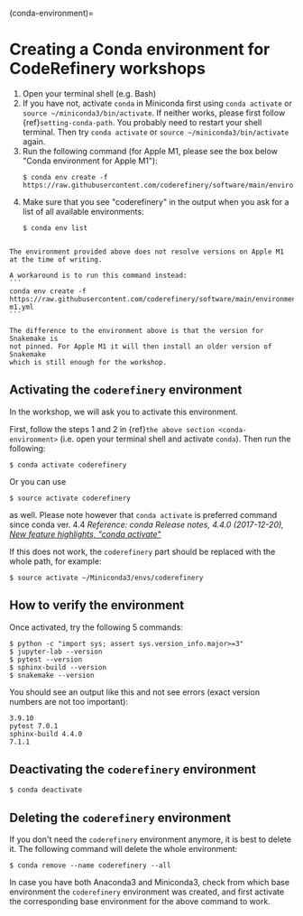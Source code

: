 (conda-environment)=

# Creating a Conda environment for CodeRefinery workshops

1. Open your terminal shell (e.g. Bash)
2. If you have not, activate `conda` in Miniconda first using `conda activate` or `source ~/miniconda3/bin/activate`. If neither 
   works, please first follow {ref}`setting-conda-path`. You probably
   need to restart your shell terminal. Then try `conda activate` or `source ~/miniconda3/bin/activate` again.
3. Run the following command (for Apple M1, please see the box below "Conda environment for Apple M1"):
   ```console
   $ conda env create -f https://raw.githubusercontent.com/coderefinery/software/main/environment.yml
   ```
4. Make sure that you see "coderefinery" in the output when you ask for a list of all available environments:
   ```console
   $ conda env list
   ```

````{prereq} Conda environment for Apple M1

The environment provided above does not resolve versions on Apple M1 at the time of writing.

A workaround is to run this command instead:
```
conda env create -f https://raw.githubusercontent.com/coderefinery/software/main/environment-m1.yml
```

The difference to the environment above is that the version for Snakemake is
not pinned. For Apple M1 it will then install an older version of Snakemake
which is still enough for the workshop.
````


## Activating the `coderefinery` environment

In the workshop, we will ask you to activate this environment. 

First, follow the steps 1 and 2 in {ref}`the above section <conda-environment>` (i.e. open your terminal shell and activate `conda`).
Then run the following:
```console
$ conda activate coderefinery
```
Or you can use

```console
$ source activate coderefinery
```
as well. Please note however that `conda activate` is preferred command since conda ver. 4.4
*Reference: conda Release notes, 4.4.0 (2017-12-20), [New feature highlights, "conda activate"](https://docs.conda.io/projects/conda/en/latest/release-notes.html#id226)*

If this does not work, the `coderefinery` part should be replaced with the whole path, for example:
```console
$ source activate ~/Miniconda3/envs/coderefinery
```


## How to verify the environment

Once activated, try the following 5 commands:
```console
$ python -c "import sys; assert sys.version_info.major>=3"
$ jupyter-lab --version
$ pytest --version
$ sphinx-build --version
$ snakemake --version
```

You should see an output like this and not see errors (exact version numbers are not too important):
```text
3.9.10
pytest 7.0.1
sphinx-build 4.4.0
7.1.1
```


## Deactivating the `coderefinery` environment

```console
$ conda deactivate
```


## Deleting the `coderefinery` environment

If you don't need the `coderefinery` environment anymore, it is best to delete
it. The following command will delete the whole environment:
```console
$ conda remove --name coderefinery --all
```

In case you have both Anaconda3 and Miniconda3, check from which base
environment the `coderefinery` environment was created, and first activate the
corresponding base environment for the above command to work.

